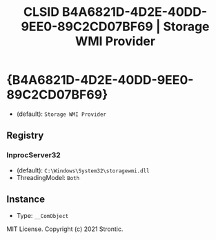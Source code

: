 ﻿---
title: "CLSID B4A6821D-4D2E-40DD-9EE0-89C2CD07BF69 | Storage WMI Provider"
excerpt: What is COM-Object CLSID B4A6821D-4D2E-40DD-9EE0-89C2CD07BF69?
---

# {B4A6821D-4D2E-40DD-9EE0-89C2CD07BF69}

* (default): `Storage WMI Provider`

## Registry


### InprocServer32

* (default): `C:\Windows\System32\storagewmi.dll`
* ThreadingModel: `Both`

## Instance

* Type: `__ComObject`

MIT License. Copyright (c) 2021 Strontic.


